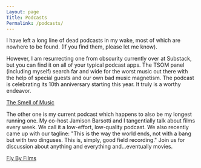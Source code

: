 ```yaml
---
Layout: page
Title: Podcasts
Permalink: /podcasts/
---
```


I have left a long line of dead podcasts in my wake, most of which are nowhere to be found. (If you find them, please let me know). 

However, I am resurrecting one from obscurity currently over at Substack, but you can find it on all of your typical podcast apps. The TSOM panel (including myself) search far and wide for the worst music out there with the help of special guests and our own bad music magnetism. The podcast is celebrating its 10th anniversary starting this year. It truly is a worthy endeavor.

[The Smell of Music](https://api.substack.com/feed/podcast/5161521/private/8486a7fe-d27d-4382-bcca-a36844c16542.rss)

The other one is my current podcast which happens to also be my longest running one. My co-host Jamison Barsotti and I tangentially talk about films every week. We call it a low-effort, low-quality podcast. We also recently came up with our tagline: "This is the way the world ends, not with a bang but with two dinguses. This is, simply, good field recording." Join us for discussion about anything and everything and...eventually movies.

[Fly By Films](https://anchor.fm/s/a0dab6c8/podcast/rss)